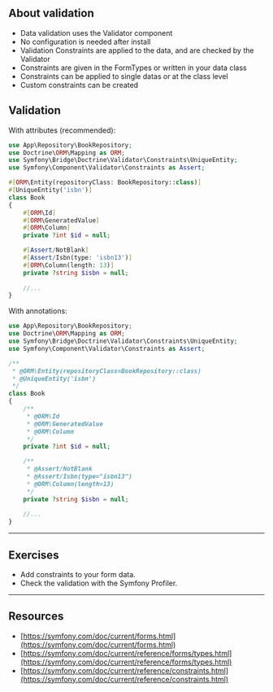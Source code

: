 ## About validation

- Data validation uses the Validator component
- No configuration is needed after install
- Validation Constraints are applied to the data, and are checked by the Validator
- Constraints are given in the FormTypes or written in your data class
- Constraints can be applied to single datas or at the class level
- Custom constraints can be created

## Validation

With attributes (recommended):

```php
use App\Repository\BookRepository;
use Doctrine\ORM\Mapping as ORM;
use Symfony\Bridge\Doctrine\Validator\Constraints\UniqueEntity;
use Symfony\Component\Validator\Constraints as Assert;

#[ORM\Entity(repositoryClass: BookRepository::class)]
#[UniqueEntity('isbn')]
class Book
{
    #[ORM\Id]
    #[ORM\GeneratedValue]
    #[ORM\Column]
    private ?int $id = null;

    #[Assert/NotBlank]
    #[Assert/Isbn(type: 'isbn13')]
    #[ORM\Column(length: 13)]
    private ?string $isbn = null;
    
    //...
}
```

With annotations: 

```php
use App\Repository\BookRepository;
use Doctrine\ORM\Mapping as ORM;
use Symfony\Bridge\Doctrine\Validator\Constraints\UniqueEntity;
use Symfony\Component\Validator\Constraints as Assert;

/**
 * @ORM\Entity(repositoryClass=BookRepository::class)
 * @UniqueEntity('isbn')
 */
class Book
{
    /**
     * @ORM\Id
     * @ORM\GeneratedValue
     * @ORM\Column
     */
    private ?int $id = null;

    /**
     * @Assert/NotBlank
     * @Assert/Isbn(type="isbn13")
     * @ORM\Column(length=13)
     */
    private ?string $isbn = null;
    
    //...
}
```

---

## Exercises

- Add constraints to your form data.
- Check the validation with the Symfony Profiler.

---

## Resources

- [https://symfony.com/doc/current/forms.html](https://symfony.com/doc/current/forms.html)
- [https://symfony.com/doc/current/reference/forms/types.html](https://symfony.com/doc/current/reference/forms/types.html)
- [https://symfony.com/doc/current/reference/constraints.html](https://symfony.com/doc/current/reference/constraints.html)


